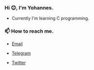 ### Hi 😊, I'm Yohannes.

- Currently I'm learning C programming.

### 📫 How to reach me.

- [Email](yohannes__molla@outlook.com)

- [Telegram](https://t.me/johannesmolla)

- [Twitter](https://twitter.com/yohannes__molla)
